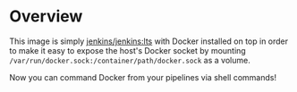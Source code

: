 # Overview

This image is simply [jenkins/jenkins:lts](https://hub.docker.com/r/jenkins/jenkins) with Docker installed on top in order to make it easy to expose the host's Docker socket by mounting `/var/run/docker.sock:/container/path/docker.sock` as a volume.

Now you can command Docker from your pipelines via shell commands!
